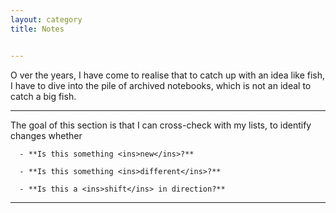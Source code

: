 ```yaml
---
layout: category
title: Notes


---
```

<p class="message">
  <span class="padded-dropcap">O</span> ver the years, I have come to realise that to catch up with an idea like fish, I have to dive into the pile of archived notebooks, which is not an ideal to catch a big fish.
</p>

---

The goal of this section is that I can cross-check with my lists, to identify changes whether

      - **Is this something <ins>new</ins>?**

      - **Is this something <ins>different</ins>?**

      - **Is this a <ins>shift</ins> in direction?**

---



